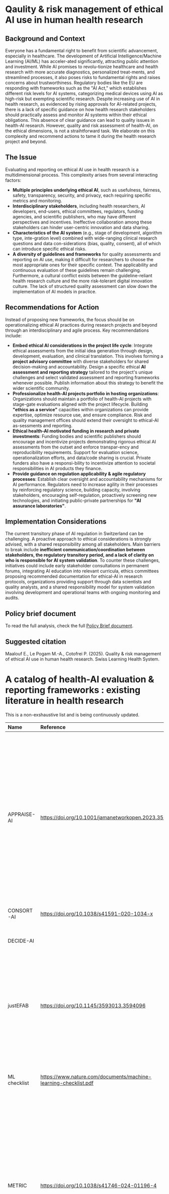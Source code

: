 # Qaulity & risk management of ethical AI use in human health research

## Background and Context

Everyone has a fundamental right to benefit from scientific advancement, especially in healthcare. The development of Artificial Intelligence/Machine Learning (AI/ML) has acceler-ated significantly, attracting public attention and investment. While AI promises to revolu-tionize healthcare and health research with more accurate diagnostics, personalized treat-ments, and streamlined processes, it also poses risks to fundamental rights and raises concerns about trustworthiness. Regulatory bodies like the EU are responding with frameworks such as the "AI Act," which establishes different risk levels for AI systems, categorizing medical devices using AI as high-risk but exempting scientific research. Despite increasing use of AI in health research, as evidenced by rising approvals for AI-related projects, there is a lack of specific guidance on how health research stakeholders should practically assess and monitor AI systems within their ethical obligations. This absence of clear guidance can lead to quality issues in health-AI research. However, quality and risk assessment of health-AI, on the ethical dimensions, is not a straihtforward task. We elaborate on this complexity and recommend actions to tame it during the health research project and beyond. 

## The Issue

Evaluating and reporting on ethical AI use in health research is a multidimensional process. This complexity arises from several interacting factors:
- **Multiple principles underlying ethical AI**, such as usefulness, fairness, safety, transparency, security, and privacy, each requiring specific metrics and monitoring.
- **Interdisciplinary stakeholders**, including health researchers, AI developers, end-users, ethical committees, regulators, funding agencies, and scientific publishers, who may have different perspectives and incentives. Ineffective collaboration among these stakeholders can hinder user-centric innovation and data sharing.
- **Characteristics of the AI system** (e.g., stage of development, algorithm type, inte-gration level) combined with wide-ranging clinical research questions and data con-siderations (bias, quality, consent), all of which can introduce specific ethical risks.
- **A diversity of guidelines and frameworks** for quality assessments and reporting on AI use, making it difficult for researchers to choose the most appropriate ones for their specific context. The applicability and continuous evaluation of these guidelines remain challenging. Furthermore, a cultural conflict exists between the guideline-reliant health research culture and the more risk-tolerant digital innovation culture. The lack of structured quality assessment can slow down the implementation of AI models in practice.

## Recommendations for Action

Instead of proposing new frameworks, the focus should be on operationalizing ethical AI practices during research projects and beyond through an interdisciplinary and agile process. Key recommendations include:
- **Embed ethical AI considerations in the project life cycle**: Integrate ethical assessments from the initial idea generation through design, development, evaluation, and clinical translation. This involves forming a **project advisory committee** with diverse stakeholders for shared decision-making and accountability. Design a specific ethical **AI assessment and reporting strategy** tailored to the project's unique challenges and select validated assessment and reporting frameworks whenever possible. Publish information about this strategy to benefit the wider scientific community.
- **Professionalize health-AI projects portfolio in hosting organizations**: Organizations should maintain a portfolio of health-AI projects with stage-gate evaluations aligned with the project lifecycle. Building **"ethics as a service"** capacities within organizations can provide expertise, optimize resource use, and ensure compliance. Risk and quality management offices should extend their oversight to ethical-AI as-sessments and reporting.
- **Ethical health-AI motivated funding in research and private investments**: Funding bodies and scientific publishers should encourage and incentivize projects demonstrating rigorous ethical AI assessments from the outset and enforce transpar-ency and reproducibility requirements. Support for evaluation science, operationalization efforts, and data/code sharing is crucial. Private funders also have a responsi-bility to incentivize attention to societal responsibilities in AI products they finance.
- **Provide guidance on regulation applicability & agile regulatory processes**: Establish clear oversight and accountability mechanisms for AI performance. Regulators need to increase agility in their processes by reinforcing regulatory science, building capacity, involving stakeholders, encouraging self-regulation, proactively screening new technologies, and initiating public-private partnerships for **"AI assurance laboratories"**.

## Implementation Considerations
The current transitory phase of AI regulation in Switzerland can be challenging. A proactive approach to ethical considerations is strongly advised, with a shared responsibility among all stakeholders. Main barriers to break include **inefficient communication/coordination between stakeholders, the regulatory transitory period, and a lack of clarity on who is responsible for AI system validation**. To counter these challenges, initiatives could include early stakeholder consultations in permanent forums, integrating AI education into relevant curricula, ethics committees proposing recommended documentation for ethical-AI in research protocols, organizations providing support through data scientists and quality analysts, and a shared responsibility model for system validation involving development and operational teams with ongoing monitoring and audits.

## Policy brief document
To read the full analysis, check the full [Policy Brief document](https://github.com/elianemaalouf/ethical_AI_evaluation/blob/main/ethicalHealthAI_PB_2025.pdf). 

## Suggested citation 
Maalouf E., Le Pogam M.-A., Cotofrei P. (2025). Quality & risk management of ethical AI use in human health research. Swiss Learning Health System. 


# A catalog of health-AI evaluation & reporting frameworks : existing literature in health research
This is a non-exshaustive list and is being continuously updated.  

| **Name** | **Reference** | **Description** | **Relevance**|
|:---------|:--------------|:----------------|:-------------|
|APPRAISE-AI|https://doi.org/10.1001/jamanetworkopen.2023.35377|The primary question of the paper is to develop a tool that evaluates the methodological and reporting quality of AI prediction models specifically for clinical decision support. It aims to address the lack of a quantitative assessment tool that can evaluate the robustness and readiness of AI models for clinical use, particularly when comparing models addressing the same clinical question. The tool is designed to provide a quantitative method for evaluating the quality of AI studies across six domains: clinical relevance, data quality, methodological conduct, robustness of results, reporting quality, and reproducibility.|systematic reviews, AI-based research appraisal|
|CONSORT-AI|https://doi.org/10.1038/s41591-020-1034-x||clinical trials, standardized reporting|
|DECIDE-AI|||clinical evaluation (early stage), standardized reporting|
|justEFAB|https://doi.org/10.1145/3593013.3594096|Justice, Equity, Fairness, and Anti-Bias (JustEFAB) guideline intended to support the design, testing, validation, and clinical evaluation of ML models with respect to algorithmic fairness, taking into account the sociotechnical context where the models are used and the model integration in medical ethics. ML lifecycle bias identification and mitigation|bias, fairness, ethical-design|
|ML checklist|https://www.nature.com/documents/machine-learning-checklist.pdf|checklist questions to join to new submissions on works integrating AI models to assess the level of reproducibility/replicability: availability of codes, datasets, etc.|reproducibility|
|METRIC|https://doi.org/10.1038/s41746-024-01196-4|Research question ‘Along which characteristics should data quality be evaluated when employing a dataset for trustworthy AI in medicine?’. A specialised data quality framework for medical training data comprising 15 awareness dimensions, along which developers of medical ML applications should investigate the content of a dataset. The dimensions are divided into 6 clusters: measurement process, timeliness, representativeness, informativeness, consistency, data management. No data governance or management. no specific metrics provided.| data quality evaluation|
|MI-CLAIM|https://doi.org/10.1038/s41591-020-1041-y|minimum information about clinical artificial intelligence modeling.Structured in six parts: study design, separation of data into partitions for model training and model testing, optimization and final model selection, performance evaluation, model examination, reproducible pipeline|imaging|
|Model info sheet|https://doi.org/10.1016/j.patter.2023.100804|To assess potential risk of data leakage from 8 identified types. Model info sheets are the tools to document this assessment and are treated as the researchers arguments and claims on : clean train-test separation; each feature or groups of features legitimacy for use; test set distribution fitting for the scientific interest investigated (generalizability- external validity)|data leakage, reproducibility|
|PRISMA-AI|https://doi.org/10.1038/s41591-022-02139-w|(under construction)|systematic reviews, AI-based research appraisal, standardized reporting|
|PROBAST-AI|https://doi.org/10.1136/bmjopen-2020-048008|(under construction) Extension to Prediction model Risk Of Bias ASsessment Tool PROBAST 2015. Bias assessment is done on four dimensions : participants, predictors, outcome and analysis.|prediction model, bias, standardized reporting|
|QUADAS-AI|||diagnostic tests, quality assessment|
|STARD-AI|https://doi.org/10.1136/bmjopen-2020-047709|(under construction) Extension to Standards for Reporting of Diagnostic Accuracy Study 2015|diagnostic accuracy|
|SPIRIT-AI|||clinical trials, standardized reporting|
|TRIPOD-AI|https://doi.org/10.1136/bmj.q902|Transparent Reporting of a multivariable prediction model for Individual Prognosis Or Diagnosis. |prediciton model (diagnosis, prognosis), standardized reporting|
|TRIPOD-LLM|https://doi.org/10.1038/s41591-024-03425-5|Extension to TRIPOD-AI to further account for Large Language Models specificities in terms of training, fintuning, evaluation and tasks|prediction models based on LLM, standardized reporting|






